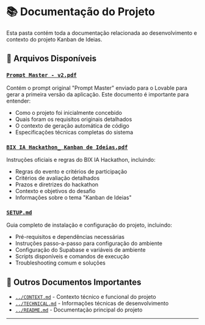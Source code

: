 # 📚 Documentação do Projeto

Esta pasta contém toda a documentação relacionada ao desenvolvimento e contexto do projeto Kanban de Ideias.

## 📄 Arquivos Disponíveis

### [`Prompt Master - v2.pdf`](./Prompt%20Master%20-%20v2.pdf)
Contém o prompt original "Prompt Master" enviado para o Lovable para gerar a primeira versão da aplicação. Este documento é importante para entender:
- Como o projeto foi inicialmente concebido
- Quais foram os requisitos originais detalhados
- O contexto de geração automática de código
- Especificações técnicas completas do sistema

### [`BIX IA Hackathon_ Kanban de Ideias.pdf`](./BIX%20IA%20Hackathon_%20Kanban%20de%20Ideias.pdf)
Instruções oficiais e regras do BIX IA Hackathon, incluindo:
- Regras do evento e critérios de participação
- Critérios de avaliação detalhados
- Prazos e diretrizes do hackathon
- Contexto e objetivos do desafio
- Informações sobre o tema "Kanban de Ideias"

### [`SETUP.md`](./SETUP.md)
Guia completo de instalação e configuração do projeto, incluindo:
- Pré-requisitos e dependências necessárias
- Instruções passo-a-passo para configuração do ambiente
- Configuração do Supabase e variáveis de ambiente
- Scripts disponíveis e comandos de execução
- Troubleshooting comum e soluções

## 🔗 Outros Documentos Importantes

- [`../CONTEXT.md`](../CONTEXT.md) - Contexto técnico e funcional do projeto
- [`../TECHNICAL.md`](../TECHNICAL.md) - Informações técnicas de desenvolvimento
- [`../README.md`](../README.md) - Documentação principal do projeto

---
